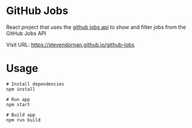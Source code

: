 # GitHub Jobs

React project that uses the [github jobs api](https://jobs.github.com/positions.json) to show and filter jobs from the GitHub Jobs API

Visit URL: https://stevendornan.github.io/github-jobs

# Usage

```
# Install dependencies
npm install
```

```
# Run app
npm start
```

```
# Build app
npm run build
```
